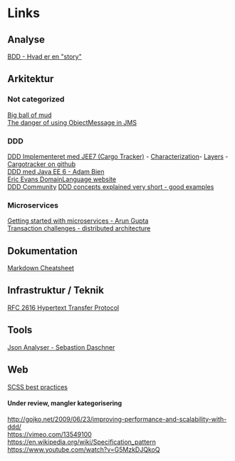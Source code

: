 # Links

## Analyse
[BDD - Hvad er en "story"](http://dannorth.net/whats-in-a-story/)

## Arkitektur

### Not categorized
[Big ball of mud](http://www.laputan.org/mud/mud.html)  
[The danger of using ObjectMessage in JMS](http://jmesnil.net/weblog/2012/07/27/on-jms-objectmessage-and-its-pitfalls/)  

### DDD
[DDD Implementeret med JEE7 (Cargo Tracker)](https://cargotracker.java.net) -
  [Characterization](https://java.net/projects/cargotracker/pages/Characterization)-
  [Layers](https://java.net/projects/cargotracker/pages/Layers) - [Cargotracker on github](https://github.com/paoesco/cargotracker-ddd)  
[DDD med Java EE 6 - Adam Bien](http://www.javaworld.com/article/2078042/java-app-dev/domain-driven-design-with-java-ee-6.html)  
[Eric Evans DomainLanguage website](https://domainlanguage.com)  
[DDD Community](http://dddcommunity.org)
[DDD concepts explained very short - good examples](https://dzone.com/refcardz/getting-started-domain-driven  
)  

### Microservices
[Getting started with microservices - Arun Gupta](https://dzone.com/refcardz/getting-started-with-microservices)  
[Transaction challenges - distributed architecture](http://qed.dk/jeppe-cramon/2014/02/24/microservices-det-er-ikke-kun-stoerrelsen-det-er-vigtigt-det-er-ogsaa-hvordan-du-bruger-dem-del-1/)  

## Dokumentation
[Markdown Cheatsheet](https://github.com/adam-p/markdown-here/wiki/Markdown-Cheatsheet#links)

## Infrastruktur / Teknik
[RFC 2616 Hypertext Transfer Protocol](http://www.w3.org/Protocols/rfc2616/rfc2616.html)

## Tools
[Json Analyser - Sebastion Daschner](https://blog.sebastian-daschner.com/entries/jaxrs_analyzer_explained_video)

## Web
[SCSS best practices](https://github.com/mobify/mobify-code-style/tree/master/css/sass-best-practices)

#### Under review, mangler kategorisering
http://gojko.net/2009/06/23/improving-performance-and-scalability-with-ddd/  
https://vimeo.com/13549100  
https://en.wikipedia.org/wiki/Specification_pattern  
https://www.youtube.com/watch?v=G5MzkDJQkoQ

